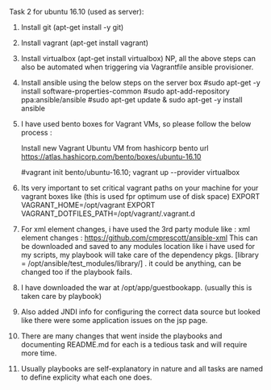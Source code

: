 Task 2  for ubuntu 16.10 (used as server):

1. Install git (apt-get install -y git)
2. Install vagrant (apt-get install vagrant)
3. Install virtualbox (apt-get install virtualbox)
NP, all the above steps can also be automated when triggering via Vagrantfile ansible provisioner.
4. Install ansible using the below steps on the server box
   #sudo apt-get -y install software-properties-common 
   #sudo apt-add-repository ppa:ansible/ansible 
   #sudo apt-get update & sudo apt-get -y install ansible

5. I have used bento boxes for Vagrant VMs, so please follow the below process :

   Install new Vagrant Ubuntu VM from hashicorp bento url
   https://atlas.hashicorp.com/bento/boxes/ubuntu-16.10
   
   #vagrant init bento/ubuntu-16.10; vagrant up --provider virtualbox 

6. Its very important to set critical vagrant paths on your machine for your vagrant boxes like 
   (this is used fpr optimum use of disk space)
    EXPORT VAGRANT_HOME=/opt/vagrant
    EXPORT VAGRANT_DOTFILES_PATH=/opt/vagrant/.vagrant.d

7. For xml element changes, i have used the 3rd party module like : xml element changes : https://github.com/cmprescott/ansible-xml
   This can be downloaded and saved to any modules location like i have used for my scripts, my playbook will take care
   of the dependency pkgs. 
   [library        = /opt/ansible/test_modules/library/] . it could be anything, can be changed too if the playbook fails.

8. I have downloaded the war at /opt/app/guestbookapp. (usually this is taken care by playbook)

9. Also added JNDI info for configuring the correct data source but looked like there were some application issues on the jsp page.

10. There are many changes that went inside the playbooks and documenting README.md for each is a tedious task and will require more time.

11. Usually playbooks are self-explanatory in nature and all tasks are named to define explicity what each one does.
